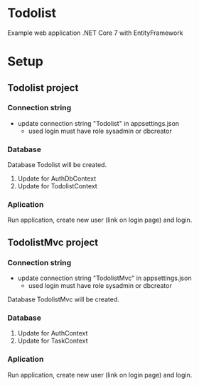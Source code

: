 # Todolist
Example web application .NET Core 7 with EntityFramework

# Setup

## Todolist project

### Connection string
 - update connection string "Todolist" in appsettings.json
   - used login must have role sysadmin or dbcreator 

### Database

Database Todolist will be created.

1) Update for AuthDbContext 
2) Update for TodolistContext

### Aplication
 
Run application, create new user (link on login page) and login.

## TodolistMvc project

### Connection string
 - update connection string "TodolistMvc" in appsettings.json
   - used login must have role sysadmin or dbcreator 

Database TodolistMvc will be created.

### Database
1) Update for AuthContext 
2) Update for TaskContext

 ### Aplication
 
Run application, create new user (link on login page) and login.
